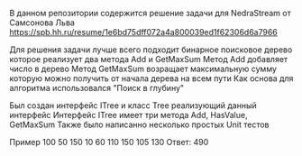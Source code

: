 В данном репозитории содержится решение задачи для NedraStream от Самсонова Льва
https://spb.hh.ru/resume/1e6bd75dff072a4a800039ed1f62306d6a7966

Для решения задачи лучше всего подходит бинарное поисковое дерево которое реализует два метода Add и GetMaxSum
Метод Add добавляет число в дерево
Метод GetMaxSum возращает максимальную сумму которую можно получить от начала дерева на всем пути
Как основа для алгоритма использовался "Поиск в глубину" 

Был создан интерфейс ITree и класс Tree реализующий данный интерфейс
Интерфейс ITree имеет три метода Add, HasValue, GetMaxSum
Также было написанно несколько простых Unit тестов

Пример
      100 
  50       150
10  60   110  150
       105 130
Ответ: 490

